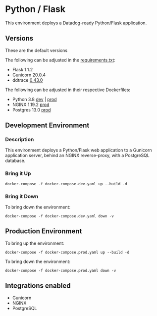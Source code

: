 # Python / Flask
This environment deploys a Datadog-ready Python/Flask application.

## Versions
These are the default versions

The following can be adjusted in the [requirements.txt](services/web/requirements.txt):
- Flask 1.1.2
- Gunicorn 20.0.4
- ddtrace [0.43.0](https://github.com/DataDog/dd-trace-py/releases/tag/v0.43.0)

The following can be adjusted in their respective Dockerfiles:
- Python 3.8 [dev](services/web/Dockerfile.dev) | [prod](services/web/Dockerfile.prod)
- NGINX 1.19.2 [prod](services/nginx/Dockerfile.prod)
- Postgres 13.0 [prod](services/postgresql/Dockerfile)

## Development Environment
### Description
This environment deploys a Python/Flask web application to a Gunicorn application server, behind an NGINX reverse-proxy, with a PostgreSQL database.

### Bring it Up
```
docker-compose -f docker-compose.dev.yaml up --build -d
```
### Bring it Down
To bring down the environment:
```
docker-compose -f docker-compose.dev.yaml down -v
```

## Production Environment
To bring up the environment:
```
docker-compose -f docker-compose.prod.yaml up --build -d
```

To bring down the environment:
```
docker-compose -f docker-compose.prod.yaml down -v
```

## Integrations enabled

- Gunicorn
- NGINX
- PostgreSQL
